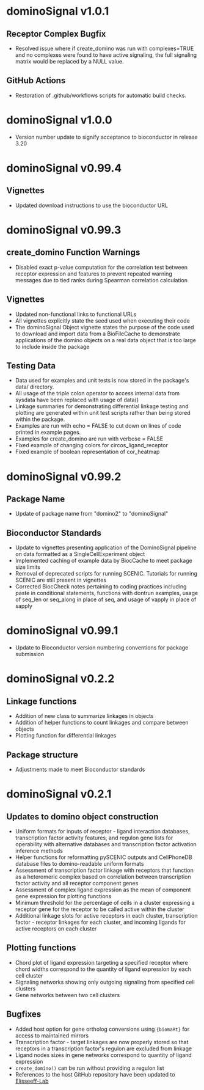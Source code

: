 # dominoSignal v1.0.1

## Receptor Complex Bugfix

- Resolved issue where if create_domino was run with complexes=TRUE and no complexes were found to have active signaling, the full signaling matrix would be replaced by a NULL value.

## GitHub Actions

- Restoration of .github/workflows scripts for automatic build checks.

# dominoSignal v1.0.0

- Version number update to signify acceptance to bioconductor in release 3.20

# dominoSignal v0.99.4

## Vignettes

- Updated download instructions to use the bioconductor URL

# dominoSignal v0.99.3

## create_domino Function Warnings

- Disabled exact p-value computation for the correlation test between receptor expression and features to prevent repeated warning messages due to tied ranks during Spearman correlation calculation 

## Vignettes

- Updated non-functional links to functional URLs
- All vignettes explicitly state the seed used when executing their code
- The dominoSignal Object vignette states the purpose of the code used to download and import data from a BioFileCache to demonstrate applications of the domino objects on a real data object that is too large to include inside the package

## Testing Data

- Data used for examples and unit tests is now stored in the package's data/ directory.
- All usage of the triple colon operator to access internal data from sysdata have been replaced with usage of data()
- Linkage summaries for demonstrating differential linkage testing and plotting are generated within unit test scripts rather than being stored within the package.
- Examples are run with echo = FALSE to cut down on lines of code printed in example pages.
- Examples for create_domino are run with verbose = FALSE
- Fixed example of changing colors for circos_ligand_receptor
- Fixed example of boolean representation of cor_heatmap

# dominoSignal v0.99.2

## Package Name

- Update of package name from "domino2" to "dominoSignal"

## Bioconductor Standards

- Update to vignettes presenting application of the DominoSignal pipeline on data formatted as a SingleCellExperiment object
- Implemented caching of example data by BiocCache to meet package size limits
- Removal of deprecated scripts for running SCENIC. Tutorials for running SCENIC are still present in vignettes
- Corrected BiocCheck notes pertaining to coding practices including paste in conditional statements, functions with dontrun examples, usage of seq_len or seq_along in place of seq, and usage of vapply in place of sapply


# dominoSignal v0.99.1

- Update to Bioconductor version numbering conventions for package submission

# dominoSignal v0.2.2

## Linkage functions
- Addition of new class to summarize linkages in objects
- Addition of helper functions to count linkages and compare between objects
- Plotting function for differential linkages

## Package structure
- Adjustments made to meet Bioconductor standards

# dominoSignal v0.2.1

## Updates to domino object construction
- Uniform formats for inputs of receptor - ligand interaction databases, transcription factor activity features, and regulon gene lists for operability with alternative databases and transcription factor activation inference methods
- Helper functions for reformatting pySCENIC outputs and CellPhoneDB database files to domino-readable uniform formats
- Assessment of transcription factor linkage with receptors that function as a heteromeric complex based on correlation between transcription factor activity and all receptor component genes
- Assessment of complex ligand expression as the mean of component gene expression for plotting functions
- Minimum threshold for the percentage of cells in a cluster expressing a receptor gene for the receptor to be called active within the cluster
- Additional linkage slots for active receptors in each cluster, transcription factor - receptor linkages for each cluster, and incoming ligands for active receptors on each cluster

## Plotting functions
- Chord plot of ligand expression targeting a specified receptor where chord widths correspond to the quantity of ligand expression by each cell cluster
- Signaling networks showing only outgoing signaling from specified cell clusters
- Gene networks between two cell clusters

## Bugfixes
- Added host option for gene ortholog conversions using `{biomaRt}` for access to maintained mirrors
- Transcription factor - target linkages are now properly stored so that receptors in a transcription factor's regulon are excluded from linkage
- Ligand nodes sizes in gene networks correspond to quantity of ligand expression
- `create_domino()` can be run without providing a regulon list
- References to the host GitHub repository have been updated to [Elisseeff-Lab](https://github.com/Elisseeff-Lab/domino)
